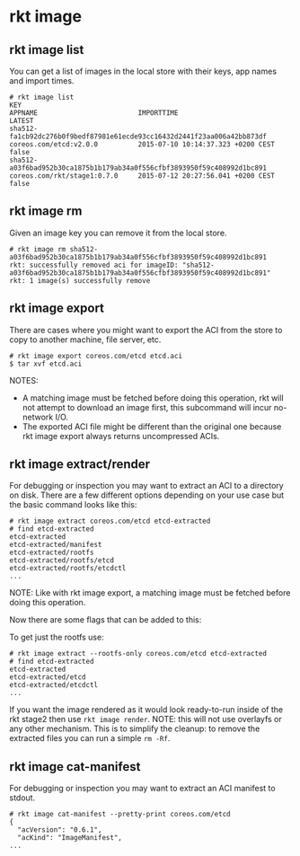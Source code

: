 # rkt image

## rkt image list

You can get a list of images in the local store with their keys, app names and import times.

```
# rkt image list
KEY                                                                     APPNAME                         IMPORTTIME                              LATEST
sha512-fa1cb92dc276b0f9bedf87981e61ecde93cc16432d2441f23aa006a42bb873df coreos.com/etcd:v2.0.0          2015-07-10 10:14:37.323 +0200 CEST      false
sha512-a03f6bad952b30ca1875b1b179ab34a0f556cfbf3893950f59c408992d1bc891 coreos.com/rkt/stage1:0.7.0     2015-07-12 20:27:56.041 +0200 CEST      false
```

## rkt image rm

Given an image key you can remove it from the local store.

```
# rkt image rm sha512-a03f6bad952b30ca1875b1b179ab34a0f556cfbf3893950f59c408992d1bc891
rkt: successfully removed aci for imageID: "sha512-a03f6bad952b30ca1875b1b179ab34a0f556cfbf3893950f59c408992d1bc891"
rkt: 1 image(s) successfully remove
```

## rkt image export

There are cases where you might want to export the ACI from the store to copy to another machine, file server, etc.

```
# rkt image export coreos.com/etcd etcd.aci
$ tar xvf etcd.aci
```

NOTES:
- A matching image must be fetched before doing this operation, rkt will not attempt to download an image first, this subcommand will incur no-network I/O.
- The exported ACI file might be different than the original one because rkt image export always returns uncompressed ACIs.


## rkt image extract/render

For debugging or inspection you may want to extract an ACI to a directory on disk. There are a few different options depending on your use case but the basic command looks like this:

```
# rkt image extract coreos.com/etcd etcd-extracted
# find etcd-extracted
etcd-extracted
etcd-extracted/manifest
etcd-extracted/rootfs
etcd-extracted/rootfs/etcd
etcd-extracted/rootfs/etcdctl
...
```

NOTE: Like with rkt image export, a matching image must be fetched before doing this operation.

Now there are some flags that can be added to this:

To get just the rootfs use:

```
# rkt image extract --rootfs-only coreos.com/etcd etcd-extracted
# find etcd-extracted
etcd-extracted
etcd-extracted/etcd
etcd-extracted/etcdctl
...
```

If you want the image rendered as it would look ready-to-run inside of the rkt stage2 then use `rkt image render`. NOTE: this will not use overlayfs or any other mechanism. This is to simplify the cleanup: to remove the extracted files you can run a simple `rm -Rf`.

## rkt image cat-manifest

For debugging or inspection you may want to extract an ACI manifest to stdout.

```
# rkt image cat-manifest --pretty-print coreos.com/etcd
{
  "acVersion": "0.6.1",
  "acKind": "ImageManifest",
...
```
